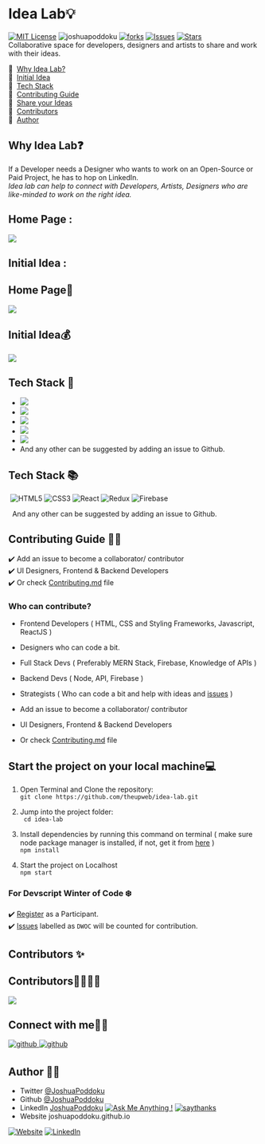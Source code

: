
# Idea Lab💡

[![MIT License](https://badges.frapsoft.com/os/mit/mit.svg?v=103)](https://opensource.org/licenses/mit-license.php)
<img src="https://komarev.com/ghpvc/?username=joshuapoddoku&label=Profile%20views&color=0e75b6&style=flat" alt="joshuapoddoku" />
[![forks](https://img.shields.io/github/forks/theupweb/idea-lab)](#forks)
[![Issues](https://img.shields.io/github/issues/theupweb/idea-lab?color=blue)](#issues)
[![Stars](https://img.shields.io/github/stars/theupweb/idea-lab)](#stars)<br>
Collaborative space for developers, designers and artists to share and work with their ideas. <br>


🎯 &nbsp;[Why Idea Lab? ](#why-idea-lab) <br>
🎯 &nbsp;[Initial Idea](#initial-idea) <br>
🎯 &nbsp;[Tech Stack](#tech-stack) <br>
🎯 &nbsp;[Contributing Guide](#contributing-guide)<br>
🎯 &nbsp;[Share your Ideas](https://github.com/theupweb/idea-lab/issues/3) <br>
🎯 &nbsp;[Contributors](#contributors) <br>
🎯 &nbsp;[Author](#author) <br>



## Why Idea Lab❓

 If a Developer needs a Designer who wants to work on an Open-Source or Paid Project, he has to hop on LinkedIn.<br>
  *Idea lab can help to connect with Developers, Artists, Designers who are like-minded to work on the right idea.* 


## Home Page :

<img src="./docs/design/IDEA-LAB-Home.png">

## Initial Idea :

## Home Page:book:

<img src="./docs/design/IDEA-LAB-Home.png">

## Initial Idea:moneybag:


<img src="./docs/design/idea-lab-initial.png" />

## Tech Stack	:round_pushpin:

-  <img src="https://img.shields.io/badge/html5%20-%23E34F26.svg?&style=for-the-badge&logo=html5&logoColor=white"/>
-  <img src="https://img.shields.io/badge/css3%20-%231572B6.svg?&style=for-the-badge&logo=css3&logoColor=white"/>
-  <img src="https://img.shields.io/badge/React%20-%194D33.svg?&style=for-the-badge&logo=react&logoColor=white"/>
-  <img src="https://img.shields.io/badge/Redux%20-%234f0599.svg?&style=for-the-badge&logo=redux&logoColor=white"/>
-  <img src="https://img.shields.io/badge/Firebase%20-%2307405e.svg?&style=for-the-badge&logo=firebase&logoColor=white"/>
-  And any other can be suggested by adding an issue to Github.

## Tech Stack 📚
&nbsp;![HTML5](https://img.shields.io/badge/-HTML5-E34F26?style=flat-square&logo=html5&logoColor=white)
![CSS3](https://img.shields.io/badge/-CSS3-1572B6?style=flat-square&logo=css3)
![React](https://img.shields.io/badge/-React-61BBFB?style=flat-square&logo=react&logoColor=white)
![Redux](https://img.shields.io/badge/-Redux-764abc?style=flat-square&logo=redux&logoColor=white)
![Firebase](https://img.shields.io/badge/-Firebase-FFCB2B?style=flat-square&logo=firebase&logoColor=white)

&nbsp; And any other can be suggested by adding an issue to Github.
<br>

## Contributing Guide 👩‍💻

✔️ Add an issue to become a collaborator/ contributor<br>
✔️ UI Designers, Frontend & Backend Developers <br>
✔️ Or check <a href="https://github.com/theupweb/idea-lab/blob/main/Contributing.md">Contributing.md</a> file <br>

 

### Who can contribute?

- Frontend Developers ( HTML, CSS and Styling Frameworks, Javascript, ReactJS )
- Designers who can code a bit.
- Full Stack Devs ( Preferably MERN Stack, Firebase, Knowledge of APIs )
- Backend Devs ( Node, API, Firebase )
- Strategists ( Who can code a bit and help with ideas and [issues](https://github.com/theupweb/idea-lab/issues) )

- Add an issue to become a collaborator/ contributor
- UI Designers, Frontend & Backend Developers
- Or check <a href="https://github.com/theupweb/idea-lab/blob/main/Contributing.md">Contributing.md</a> file

## Start the project on your local machine:computer:


1. Open Terminal and Clone the repository: <br>
```git clone https://github.com/theupweb/idea-lab.git```

2. Jump into the project folder: <br>
``` cd idea-lab```

3. Install dependencies by running this command on terminal ( make sure node package manager is installed, if not, get it from [here](https://nodejs.org/en/download/package-manager/) ) <br>
```npm install```

4. Start the project on Localhost <br>
```npm start```


### For Devscript Winter of Code ❄️
✔️  [Register](https://devscript.tech/woc/) as a Participant. <br>
✔️  [Issues](https://github.com/theupweb/idea-lab/issues) labelled as ```DWOC``` will be counted for contribution.

## Contributors ✨

## Contributors:family_man_man_girl_girl:

<a href="https://github.com/theupweb/idea-lab/graphs/contributors">
  <img src="https://contrib.rocks/image?repo=theupweb/idea-lab" />
</a>

## Connect with me📱:handshake:
<div align="left">
<a href="https://github.com/JoshuaPoddoku" target="_blank">
<img src=https://img.shields.io/badge/github-%2324292e.svg?&style=for-the-badge&logo=github&logoColor=white alt=github style="margin-bottom: 5px;" />
</a>

 <a href="https://twitter.com/JoshuaPoddoku" target="_blank">
<img src=https://img.shields.io/badge/twitter-%231E77B5.svg?&style=for-the-badge&logo=twitter&logoColor=white alt=github style="margin-bottom: 5px;" />
</a>


## Author 👨‍💻
- Twitter [@JoshuaPoddoku](https://twitter.com/JoshuaPoddoku)
- Github [@JoshuaPoddoku](https://github.com/JoshuaPoddoku)
- LinkedIn [JoshuaPoddoku](https://www.linkedin.com/in/joshua-poddoku/)
[![Ask Me Anything !](https://img.shields.io/badge/Ask%20me-anything-1abc9c.svg)](https://GitHub.com/JoshuaPoddoku)
[![saythanks](https://img.shields.io/badge/say-thanks-ff69b4.svg)](https://saythanks.io/to/201751033%40iiitvadodara.ac.in)
- Website joshuapoddoku.github.io

<a href="https://joshuapoddoku.github.io/" target="_blank">![Website](https://img.shields.io/badge/website-%2324292e.svg?&style=for-the-badge&logo=website&logoColor=white)</a>
<a href="https://www.linkedin.com/in/joshua-poddoku/" target="_blank">![LinkedIn](https://img.shields.io/badge/linkedin-%231E77B5.svg?&style=for-the-badge&logo=linkedin&logoColor=white)</a>
</div>

